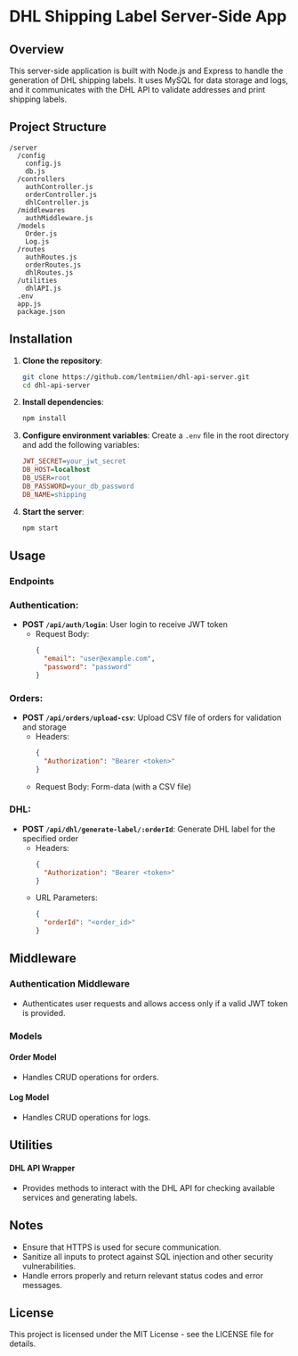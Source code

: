 # DHL Shipping Label Server-Side App

## Overview

This server-side application is built with Node.js and Express to handle the generation of DHL shipping labels. It uses MySQL for data storage and logs, and it communicates with the DHL API to validate addresses and print shipping labels.

## Project Structure

```
/server
  /config
    config.js
    db.js
  /controllers
    authController.js
    orderController.js
    dhlController.js
  /middlewares
    authMiddleware.js
  /models
    Order.js
    Log.js
  /routes
    authRoutes.js
    orderRoutes.js
    dhlRoutes.js
  /utilities
    dhlAPI.js
  .env
  app.js
  package.json
```

## Installation

1. **Clone the repository**:

   ```sh
   git clone https://github.com/lentmiien/dhl-api-server.git
   cd dhl-api-server
   ```

2. **Install dependencies**:

   ```sh
   npm install
   ```

3. **Configure environment variables**:
   Create a `.env` file in the root directory and add the following variables:

   ```ini
   JWT_SECRET=your_jwt_secret
   DB_HOST=localhost
   DB_USER=root
   DB_PASSWORD=your_db_password
   DB_NAME=shipping
   ```

4. **Start the server**:
   ```sh
   npm start
   ```

## Usage

### Endpoints

### Authentication:

- **POST `/api/auth/login`**: User login to receive JWT token
  - Request Body:
    ```json
    {
      "email": "user@example.com",
      "password": "password"
    }
    ```

### Orders:

- **POST `/api/orders/upload-csv`**: Upload CSV file of orders for validation and storage
  - Headers:
    ```json
    {
      "Authorization": "Bearer <token>"
    }
    ```
  - Request Body: Form-data (with a CSV file)

### DHL:

- **POST `/api/dhl/generate-label/:orderId`**: Generate DHL label for the specified order
  - Headers:
    ```json
    {
      "Authorization": "Bearer <token>"
    }
    ```
  - URL Parameters:
    ```json
    {
      "orderId": "<order_id>"
    }
    ```

## Middleware

### Authentication Middleware

- Authenticates user requests and allows access only if a valid JWT token is provided.

### Models

#### Order Model

- Handles CRUD operations for orders.

#### Log Model

- Handles CRUD operations for logs.

## Utilities

#### DHL API Wrapper

- Provides methods to interact with the DHL API for checking available services and generating labels.

## Notes

- Ensure that HTTPS is used for secure communication.
- Sanitize all inputs to protect against SQL injection and other security vulnerabilities.
- Handle errors properly and return relevant status codes and error messages.

## License

This project is licensed under the MIT License - see the LICENSE file for details.

